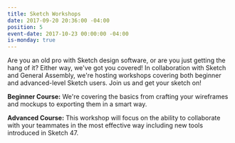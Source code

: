 ```yaml
---
title: Sketch Workshops
date: 2017-09-20 20:36:00 -04:00
position: 5
event-date: 2017-10-23 00:00:00 -04:00
is-monday: true
---
```


Are you an old pro with Sketch design software, or are you just getting the hang of it? Either way, we've got you covered! In collaboration with Sketch and General Assembly, we're hosting workshops covering both beginner and advanced-level Sketch users. Join us and get your sketch on!

**Beginner Course:** We're covering the basics from crafting your wireframes and mockups to exporting them in a smart way.

**Advanced Course:** This workshop will focus on the ability to collaborate with your teammates in the most effective way including new tools introduced in Sketch 47.